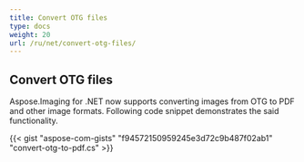 ```yaml
---
title: Convert OTG files
type: docs
weight: 20
url: /ru/net/convert-otg-files/
---
```


## **Convert OTG files**
Aspose.Imaging for .NET now supports converting images from OTG to PDF and other image formats. Following code snippet demonstrates the said functionality.

{{< gist "aspose-com-gists" "f94572150959245e3d72c9b487f02ab1" "convert-otg-to-pdf.cs" >}}
